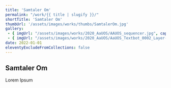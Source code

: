 ```yaml
---
title: 'Samtaler Om'
permalink: "/work/{{ title | slugify }}/"
shortTitle: 'Samtaler Om'
thumbUrl: '/assets/images/works/thumbs/SamtalerOm.jpg'
gallery:
 - { imgUrl: "/assets/images/works/2020_AaUOS/AAUOS_sequencer.jpg", caption: "" }
 - { imgUrl: "/assets/images/works/2020_AaUOS/AaUOS_Textbot_0002_Layer-20.jpg", caption: "" }
date: 2022-01-01
eleventyExcludeFromCollections: false
---
```



<div class="Grid Grid--gutters Grid--full large-Grid--fit">
  <div class="Grid-cell">
    <div class='headerGroup'>
      <h2>Samtaler Om</h2>
      <p>Lorem Ipsum</p>
    </div>
  </div>
</div>